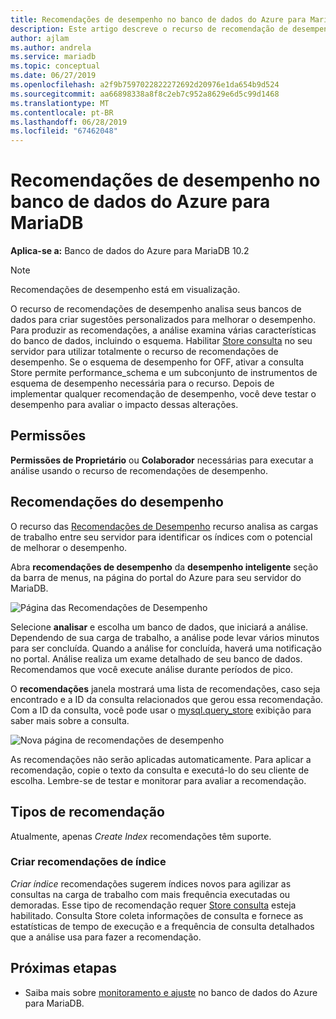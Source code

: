 ```yaml
---
title: Recomendações de desempenho no banco de dados do Azure para MariaDB
description: Este artigo descreve o recurso de recomendação de desempenho no banco de dados do Azure para MariaDB
author: ajlam
ms.author: andrela
ms.service: mariadb
ms.topic: conceptual
ms.date: 06/27/2019
ms.openlocfilehash: a2f9b7597022822272692d20976e1da654b9d524
ms.sourcegitcommit: aa66898338a8f8c2eb7c952a8629e6d5c99d1468
ms.translationtype: MT
ms.contentlocale: pt-BR
ms.lasthandoff: 06/28/2019
ms.locfileid: "67462048"
---
```

# <a name="performance-recommendations-in-azure-database-for-mariadb"></a>Recomendações de desempenho no banco de dados do Azure para MariaDB

**Aplica-se a:** Banco de dados do Azure para MariaDB 10.2

> [!NOTE]
> Recomendações de desempenho está em visualização.

O recurso de recomendações de desempenho analisa seus bancos de dados para criar sugestões personalizados para melhorar o desempenho. Para produzir as recomendações, a análise examina várias características do banco de dados, incluindo o esquema. Habilitar [Store consulta](concepts-query-store.md) no seu servidor para utilizar totalmente o recurso de recomendações de desempenho. Se o esquema de desempenho for OFF, ativar a consulta Store permite performance_schema e um subconjunto de instrumentos de esquema de desempenho necessária para o recurso. Depois de implementar qualquer recomendação de desempenho, você deve testar o desempenho para avaliar o impacto dessas alterações.

## <a name="permissions"></a>Permissões

**Permissões de Proprietário** ou **Colaborador** necessárias para executar a análise usando o recurso de recomendações de desempenho.

## <a name="performance-recommendations"></a>Recomendações do desempenho

O recurso das [Recomendações de Desempenho](concepts-performance-recommendations.md) recurso analisa as cargas de trabalho entre seu servidor para identificar os índices com o potencial de melhorar o desempenho.

Abra **recomendações de desempenho** da **desempenho inteligente** seção da barra de menus, na página do portal do Azure para seu servidor do MariaDB.

![Página das Recomendações de Desempenho](./media/concepts-performance-recommendations/performance-recommendations-page.png)

Selecione **analisar** e escolha um banco de dados, que iniciará a análise. Dependendo de sua carga de trabalho, a análise pode levar vários minutos para ser concluída. Quando a análise for concluída, haverá uma notificação no portal. Análise realiza um exame detalhado de seu banco de dados. Recomendamos que você execute análise durante períodos de pico.

O **recomendações** janela mostrará uma lista de recomendações, caso seja encontrado e a ID da consulta relacionados que gerou essa recomendação. Com a ID da consulta, você pode usar o [mysql.query_store](concepts-query-store.md#mysqlquery_store) exibição para saber mais sobre a consulta.

![Nova página de recomendações de desempenho](./media/concepts-performance-recommendations/performance-recommendations-result.png)

As recomendações não serão aplicadas automaticamente. Para aplicar a recomendação, copie o texto da consulta e executá-lo do seu cliente de escolha. Lembre-se de testar e monitorar para avaliar a recomendação.

## <a name="recommendation-types"></a>Tipos de recomendação

Atualmente, apenas *Create Index* recomendações têm suporte.

### <a name="create-index-recommendations"></a>Criar recomendações de índice

*Criar índice* recomendações sugerem índices novos para agilizar as consultas na carga de trabalho com mais frequência executadas ou demoradas. Esse tipo de recomendação requer [Store consulta](concepts-query-store.md) esteja habilitado. Consulta Store coleta informações de consulta e fornece as estatísticas de tempo de execução e a frequência de consulta detalhados que a análise usa para fazer a recomendação.

## <a name="next-steps"></a>Próximas etapas

- Saiba mais sobre [monitoramento e ajuste](concepts-monitoring.md) no banco de dados do Azure para MariaDB.